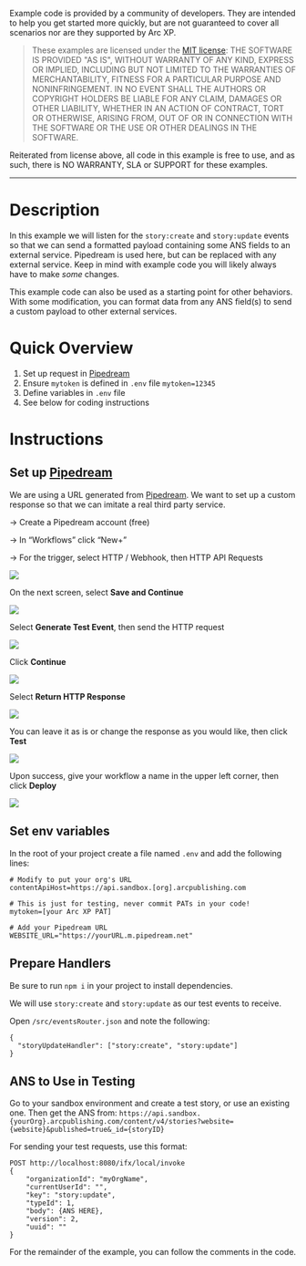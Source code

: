 Example code is provided by a community of developers. They are intended to help you get started more quickly, but are not guaranteed to cover all scenarios nor are they supported by Arc XP.

> These examples are licensed under the [MIT license](https://mit-license.org/): THE SOFTWARE IS PROVIDED "AS IS", WITHOUT WARRANTY OF ANY KIND, EXPRESS OR IMPLIED, INCLUDING BUT NOT LIMITED TO THE WARRANTIES OF MERCHANTABILITY, FITNESS FOR A PARTICULAR PURPOSE AND NONINFRINGEMENT. IN NO EVENT SHALL THE AUTHORS OR COPYRIGHT HOLDERS BE LIABLE FOR ANY CLAIM, DAMAGES OR OTHER LIABILITY, WHETHER IN AN ACTION OF CONTRACT, TORT OR OTHERWISE, ARISING FROM, OUT OF OR IN CONNECTION WITH THE SOFTWARE OR THE USE OR OTHER DEALINGS IN THE SOFTWARE.

Reiterated from license above, all code in this example is free to use, and as such, there is NO WARRANTY, SLA or SUPPORT for these examples.

-----

# Description
In this example we will listen for the `story:create` and `story:update` events so that we can send a formatted payload containing some ANS fields to an external service. Pipedream is used here, but can be replaced with any external service. Keep in mind with example code you will likely always have to make *some* changes.

This example code can also be used as a starting point for other behaviors. With some modification, you can format data from any ANS field(s) to send a custom payload to other external services.

# Quick Overview

1.  Set up request in  [Pipedream](https://pipedream.com/)
2.  Ensure  `mytoken`  is defined in  `.env`  file  `mytoken=12345`
3.  Define variables in  `.env`  file
4.  See below for coding instructions

# Instructions

## Set up  [Pipedream](https://pipedream.com/)

We are using a URL generated from  [Pipedream](https://pipedream.com/). We want to set up a custom response so that we can imitate a real third party service.

→ Create a Pipedream account (free)

→ In “Workflows” click “New+”

→ For the trigger, select HTTP / Webhook, then HTTP API Requests

![](readme-images/ss1.jpg)

On the next screen, select  **Save and Continue**

![](readme-images/ss2.jpg)

Select  **Generate Test Event**, then send the HTTP request

![](readme-images/ss3.jpg)

Click  **Continue**

![](readme-images/ss4.jpg)

Select  **Return HTTP Response**

**![](readme-images/ss5.jpg)**

You can leave it as is or change the response as you would like, then click  **Test**

**![](readme-images/ss6.jpg)**

Upon success, give your workflow a name in the upper left corner, then click  **Deploy**

**![](readme-images/ss7.jpg)**

## Set env variables

In the root of your project create a file named  `.env`  and add the following lines:

```
# Modify to put your org's URL
contentApiHost=https://api.sandbox.[org].arcpublishing.com

# This is just for testing, never commit PATs in your code!
mytoken=[your Arc XP PAT]

# Add your Pipedream URL
WEBSITE_URL="https://yourURL.m.pipedream.net"
```

## Prepare Handlers

Be sure to run  `npm i`  in your project to install dependencies.

We will use  `story:create`  and  `story:update`  as our test events to receive.

Open  `/src/eventsRouter.json`  and note the following:

```
{
  "storyUpdateHandler": ["story:create", "story:update"]
}
```

## ANS to Use in Testing

Go to your sandbox environment and create a test story, or use an existing one. Then get the ANS from:  `https://api.sandbox.{yourOrg}.arcpublishing.com/content/v4/stories?website={website}&published=true&_id={storyID}`

For sending your test requests, use this format:

```
POST http://localhost:8080/ifx/local/invoke
{
    "organizationId": "myOrgName",
    "currentUserId": "",
    "key": "story:update",
    "typeId": 1,
    "body": {ANS HERE},
    "version": 2,
    "uuid": ""
}
```
For the remainder of the example, you can follow the comments in the code.

